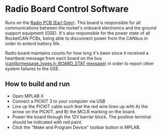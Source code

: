 # Radio Board Control Software

Runs on the [Radio PCB (Earl
Grey)](https://github.com/waterloo-rocketry/canhw/tree/master/radio). This
board is responsible for all communications between the rocket's
onboard electronics and the ground support equipment (GSE). It's also
responsible for the power state of all RocketCAN PCBs, being able to
disconnect power from the CANbus in order to extend battery life.

Radio board maintains counts for how long it's been since it received
a heartbeat message from each board on the bus
([canlib/message_types.h::BOARD_STAT
message](https://github.com/waterloo-rocketry/canlib/blob/master/message_types.h))
in order to report other system failures to the GSE.

## How to build and run

- Open MPLAB X
- Connect a PICKIT 3 to your computer via USB
- Line up the PICKIT cable such that the red wire lines up with A) the
  arrow on the PICKIT, and B) the MCLR marking on the board.
- Power the board through the 12V barrier block. The positive terminal
  should be indicated with red paint.
- Click the "Make and Program Device" toolbar button in MPLAB.
